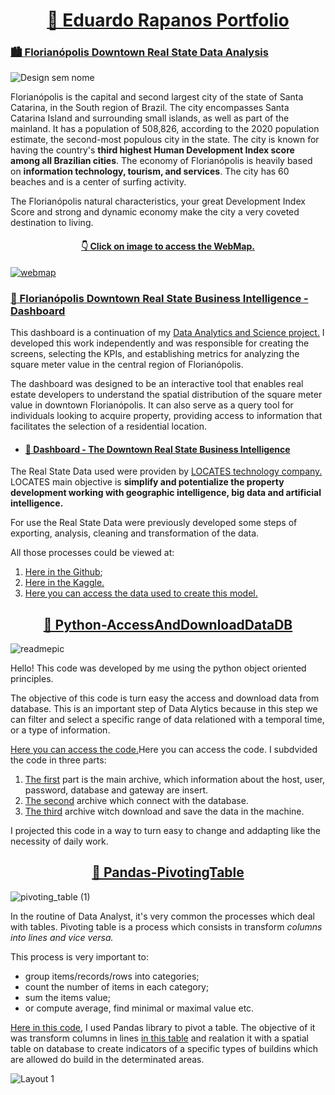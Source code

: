 <h1 align="center"><a href="https://github.com/earapanos">📖 Eduardo Rapanos Portfolio</h1></a>




<h3 align="left"><a href="https://github.com/earapanos/RealStateDataAnalysis/blob/main/README.md"> 🏙 Florianópolis Downtown Real State Data Analysis</a></h3>

![Design sem nome](https://github.com/earapanos/RealStateDataAnalysis/assets/52800638/c8025e32-9c9e-4e20-a1df-b297dba66d7a)


Florianópolis is the capital and second largest city of the state of Santa Catarina, in the South region of Brazil. The city encompasses Santa Catarina Island and surrounding small islands, as well as part of the mainland. It has a population of 508,826, according to the 2020 population estimate, the second-most populous city in the state. The city is known for having the country's **third highest Human Development Index score among all Brazilian cities**. The economy of Florianópolis is heavily based on **information technology, tourism, and services**. The city has 60 beaches and is a center of surfing activity.

The Florianópolis natural characteristics, your great Development Index Score and strong and dynamic economy make the city a very coveted destination to living.  

<h4 align="center"><a href="https://earapanos.github.io/RealStateDataAnalysis/">  👇 Click on image to access the WebMap. </a></h4>
<a href="https://earapanos.github.io/RealStateDataAnalysis/" target="_blank" rel="noreferrer"> <img src="https://github.com/earapanos/RealStateDataAnalysis/assets/52800638/4d33a22a-0cd1-4eff-a52a-8ce5f10c235d" alt="webmap"> </a> 

<h3 align="left"><a href="https://github.com/earapanos/RealStateBusinessIntelligence">🎯 Florianópolis Downtown Real State Business Intelligence - Dashboard</a></h3>

This dashboard is a continuation of my <a href="https://github.com/earapanos/RealStateDataAnalysis">Data Analytics and Science project.</a> I developed this work independently and was responsible for creating the screens, selecting the KPIs, and establishing metrics for analyzing the square meter value in the central region of Florianópolis.

The dashboard was designed to be an interactive tool that enables real estate developers to understand the spatial distribution of the square meter value in downtown Florianópolis. It can also serve as a query tool for individuals looking to acquire property, providing access to information that facilitates the selection of a residential location.

* <h4 align="left"><a href="https://lookerstudio.google.com/reporting/d1b03005-bbb7-4c75-97eb-19bfdabefa57">🔗 Dashboard - The Downtown Real State Business Intelligence</a></h4>


The Real State Data used were providen by <a href="https://locates.com.br/"> LOCATES technology company.</a> LOCATES main objective is **simplify and potentialize the  property development working with geographic intelligence, big data and artificial intelligence.**

For use the Real State Data were previously developed some steps of exporting, analysis, cleaning and transformation of the data. 

All those processes could be viewed at:

1. <a href="https://github.com/earapanos/RealStateDataAnalysis"> Here in the Github</a>;
2. <a href="https://www.kaggle.com/code/rapanos/florian-polis-downtown-real-state-analysis"> Here in the Kaggle. </a>
3. <a href="https://github.com/earapanos/RealStateDataAnalysis/blob/main/tabela/df_venda_clean.xlsx"> Here you can access the data used to create this model. </a>




<h2 align="center"><a href="https://github.com/earapanos/Python-AccessAndDownloadDataDB"> 🐍 Python-AccessAndDownloadDataDB </a></h2>

![readmepic](https://github.com/earapanos/Python-AccessAndDownloadDataDB/assets/52800638/686ed269-441c-439b-8625-4cba540dc15b)

Hello! This code was developed by me using the python object oriented principles.

The objective of this code is turn easy the access and download data from database. This is an important step of Data Alytics because in this step we can filter and select a specific range of data relationed with a temporal time, or a type of information.

<a href="https://github.com/earapanos/Python-AccessAndDownloadDataDB/tree/main/access_db">Here you can access the code.</a>Here you can access the code. I subdvided the code in three parts:

1. <a href="https://github.com/earapanos/Python-AccessAndDownloadDataDB/blob/main/access_db/main.py">The first</a> part is the main archive, which information about the host, user, password, database and gateway are insert.
2. <a href="https://github.com/earapanos/Python-AccessAndDownloadDataDB/blob/main/access_db/conectar_db.py">The second</a> archive which connect with the database.
3. <a href="https://github.com/earapanos/Python-AccessAndDownloadDataDB/blob/main/access_db/download_tabela.py">The third</a> archive witch download and save the data in the machine.

I projected this code in a way to turn easy to change and addapting like the necessity of daily work.



<h2 align="center"> <a href="https://github.com/earapanos/Pandas-PivotingTable">🐼 Pandas-PivotingTable </a></h2>

![pivoting_table (1)](https://github.com/earapanos/Pandas-PivotingTable/assets/52800638/bc416ac2-2860-41ed-9aad-f971da4ede7f)

In the routine of Data Analyst, it's very common the processes which deal with tables. Pivoting table is a process which consists in transform *columns into lines and vice versa.*

This process is very important to:

* group items/records/rows into categories;
* count the number of items in each category;
* sum the items value;
* or compute average, find minimal or maximal value etc.

<a href="https://github.com/earapanos/Pandas-PivotingTable/blob/main/pivoting-table.ipynb">Here in this code</a>, I used Pandas library to pivot a table. The objective of it was transform columns in lines <a href="https://github.com/earapanos/Pandas-PivotingTable/blob/main/tabela/zon_usos2_202311301557.csv">in this table</a> and realation it with a spatial table on database to create indicators of a specific types of buildins which are allowed do build in the determinated areas.


![Layout 1](https://github.com/earapanos/Pandas-PivotingTable/assets/52800638/639c5a61-c23c-4881-ba85-0ea15c88ece5)
